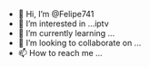 - 👋 Hi, I’m @Felipe741
- 👀 I’m interested in ...iptv
- 🌱 I’m currently learning ...
- 💞️ I’m looking to collaborate on ...
- 📫 How to reach me ...

<!---
Felipe741/Felipe741 is a ✨ special ✨ repository because its `README.md` (this file) appears on your GitHub profile.
You can click the Preview link to take a look at your changes.
--->
